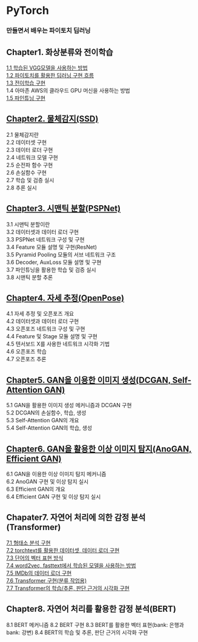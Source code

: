 # PyTorch

### 만들면서 배우는 파이토치 딥러닝

## Chapter1. 화상분류와 전이학습
[1.1 학습된 VGG모델을 사용하는 방법](https://github.com/KodaHye/PyTorch/blob/main/Chapter1.%20%ED%99%94%EC%83%81%20%EB%B6%84%EB%A5%98%EC%99%80%20%EC%A0%84%EC%9D%B4%ED%95%99%EC%8A%B5(VGG)/1.1%20%ED%95%99%EC%8A%B5%EB%90%9C%20VGG%20%EB%AA%A8%EB%8D%B8%EC%9D%84%20%EC%82%AC%EC%9A%A9%ED%95%98%EB%8A%94%20%EB%B0%A9%EB%B2%95.ipynb) <br>
[1.2 파이토치를 활용한 딥러닝 구현 흐름](https://github.com/KodaHye/PyTorch/blob/main/Chapter1.%20%ED%99%94%EC%83%81%20%EB%B6%84%EB%A5%98%EC%99%80%20%EC%A0%84%EC%9D%B4%ED%95%99%EC%8A%B5(VGG)/1.2%20%ED%8C%8C%EC%9D%B4%ED%86%A0%EC%B9%98%EB%A5%BC%20%ED%99%9C%EC%9A%A9%ED%95%9C%20%EB%94%A5%EB%9F%AC%EB%8B%9D%20%EA%B5%AC%ED%98%84%20%ED%9D%90%EB%A6%84.ipynb) <br>
[1.3 전이학습 구현](https://github.com/KodaHye/PyTorch/blob/main/Chapter1.%20%ED%99%94%EC%83%81%20%EB%B6%84%EB%A5%98%EC%99%80%20%EC%A0%84%EC%9D%B4%ED%95%99%EC%8A%B5(VGG)/1.3%20%EC%A0%84%EC%9D%B4%ED%95%99%EC%8A%B5%20%EA%B5%AC%ED%98%84.ipynb)<br>
1.4 아마존 AWS의 클라우드 GPU 머신을 사용하는 방법 <br>
[1.5 파인튜닝 구현](https://github.com/KodaHye/PyTorch/blob/main/Chapter1.%20%ED%99%94%EC%83%81%20%EB%B6%84%EB%A5%98%EC%99%80%20%EC%A0%84%EC%9D%B4%ED%95%99%EC%8A%B5(VGG)/1.5%20%ED%8C%8C%EC%9D%B8%ED%8A%9C%EB%8B%9D%20%EA%B5%AC%ED%98%84.ipynb)<br>


## [Chapter2. 물체감지(SSD)](https://github.com/KodaHye/PyTorch/blob/main/Chapter2.%20%EB%AC%BC%EC%B2%B4%EA%B0%90%EC%A7%80(SSD)/2.%20%EB%AC%BC%EC%B2%B4%EA%B0%90%EC%A7%80(SSD).ipynb)
2.1 물체감지란<br>
2.2 데이터셋 구현<br>
2.3 데이터 로더 구현<br>
2.4 네트워크 모델 구현<br>
2.5 순전파 함수 구현<br>
2.6 손실함수 구현<br>
2.7 학습 및 검증 실시<br>
2.8 추론 실시<br>


## [Chapter3. 시맨틱 분할(PSPNet)](https://github.com/KodaHye/PyTorch/blob/main/Chapter3.%20%EC%8B%9C%EB%A7%A8%ED%8B%B1%20%EB%B6%84%ED%95%A0(PSPNet)/3.%20%EC%8B%9C%EB%A7%A8%ED%8B%B1%20%EB%B6%84%ED%95%A0(PSPNet).ipynb)
3.1 시맨틱 분할이란<br>
3.2 데이터셋과 데이터 로더 구현<br>
3.3 PSPNet 네트워크 구성 및 구현<br>
3.4 Feature 모듈 설명 및 구현(ResNet)<br>
3.5 Pyramid Pooling 모듈의 서브 네트워크 구조<br>
3.6 Decoder, AuxLoss 모듈 설명 및 구현<br>
3.7 파인튜닝을 활용한 학습 및 검증 실시<br>
3.8 시맨틱 분할 추론<br>


## [Chapter4. 자세 추정(OpenPose)](https://github.com/KodaHye/PyTorch/blob/main/Chapter4.%20%EC%9E%90%EC%84%B8%20%EC%B6%94%EC%A0%95(OpenPose)/4.%20%EC%9E%90%EC%84%B8%20%EC%B6%94%EC%A0%95(OpenPose).ipynb)
4.1 자세 추정 및 오픈포즈 개요<br>
4.2 데이터셋과 데이터 로더 구현<br>
4.3 오픈포즈 네트워크 구성 및 구현<br>
4.4 Feature 및 Stage 모듈 설명 및 구현<br>
4.5 텐서보드 X를 사용한 네트워크 시각화 기법<br>
4.6 오픈포즈 학습<br>
4.7 오픈포즈 추론<br>

## [Chapter5. GAN을 이용한 이미지 생성(DCGAN, Self-Attention GAN)](https://github.com/KodaHye/PyTorch/blob/main/Chapter5.%20GAN%EC%9D%84%20%ED%99%9C%EC%9A%A9%20%EC%9D%B4%EB%AF%B8%EC%A7%80%20%EC%83%9D%EC%84%B1(DCGAN%2C%20Self-Attention%20GAN)/5.%20GAN%EC%9D%84%20%ED%99%9C%EC%9A%A9%20%EC%9D%B4%EB%AF%B8%EC%A7%80%20%EC%83%9D%EC%84%B1.ipynb)
5.1 GAN을 활용한 이미지 생성 메커니즘과 DCGAN 구현<br>
5.2 DCGAN의 손실함수, 학습, 생성<br>
5.3 Self-Attention GAN의 개요<br>
5.4 Self-Attention GAN의 학습, 생성<br>

## [Chapter6. GAN을 활용한 이상 이미지 탐지(AnoGAN, Efficient GAN)](https://github.com/KodaHye/PyTorch/blob/main/Chapter6.%20GAN%EC%9D%84%20%ED%99%9C%EC%9A%A9%ED%95%9C%20%EC%9D%B4%EC%83%81%20%EC%9D%B4%EB%AF%B8%EC%A7%80%20%ED%83%90%EC%A7%80(AnoGAN%2C%20Efficient%20GAN)/6.%20GAN%EC%9D%84%20%ED%99%9C%EC%9A%A9%ED%95%9C%20%EC%9D%B4%EC%83%81%20%EC%9D%B4%EB%AF%B8%EC%A7%80%20%ED%83%90%EC%A7%80.ipynb)
6.1 GAN을 이용한 이상 이미지 탐지 메커니즘<br>
6.2 AnoGAN 구현 및 이상 탐지 실시<br>
6.3 Efficient GAN의 개요<br>
6.4 Efficient GAN 구현 및 이상 탐지 실시<br>

## Chapater7. 자연어 처리에 의한 감정 분석(Transformer)
[7.1 형태소 분석 구현](https://github.com/KodaHye/PyTorch/blob/main/Chapter7.%20%EC%9E%90%EC%97%B0%EC%96%B4%20%EC%B2%98%EB%A6%AC%EC%97%90%20%EC%9D%98%ED%95%9C%20%EA%B0%90%EC%A0%95%20%EB%B6%84%EC%84%9D(Transformer)/7-1_Tokenizer.ipynb)<br>
[7.2 torchtext를 활용한 데이터셋, 데이터 로더 구현](https://github.com/KodaHye/PyTorch/blob/main/Chapter7.%20%EC%9E%90%EC%97%B0%EC%96%B4%20%EC%B2%98%EB%A6%AC%EC%97%90%20%EC%9D%98%ED%95%9C%20%EA%B0%90%EC%A0%95%20%EB%B6%84%EC%84%9D(Transformer)/7-2_torchtext.ipynb)<br>
[7.3 단어의 벡터 표현 방식]()<br>
[7.4 word2vec, fasttext에서 학습된 모델을 사용하는 방법](https://github.com/KodaHye/PyTorch/blob/main/Chapter7.%20%EC%9E%90%EC%97%B0%EC%96%B4%20%EC%B2%98%EB%A6%AC%EC%97%90%20%EC%9D%98%ED%95%9C%20%EA%B0%90%EC%A0%95%20%EB%B6%84%EC%84%9D(Transformer)/7-4_vectorize.ipynb)<br>
[7.5 IMDb의 데이터 로더 구현](https://github.com/KodaHye/PyTorch/blob/main/Chapter7.%20%EC%9E%90%EC%97%B0%EC%96%B4%20%EC%B2%98%EB%A6%AC%EC%97%90%20%EC%9D%98%ED%95%9C%20%EA%B0%90%EC%A0%95%20%EB%B6%84%EC%84%9D(Transformer)/7-5_IMDb_Dataset_DataLoader.ipynb)<br>
[7.6 Transformer 구현(분류 작업용)](https://github.com/KodaHye/PyTorch/blob/main/Chapter7.%20%EC%9E%90%EC%97%B0%EC%96%B4%20%EC%B2%98%EB%A6%AC%EC%97%90%20%EC%9D%98%ED%95%9C%20%EA%B0%90%EC%A0%95%20%EB%B6%84%EC%84%9D(Transformer)/7-6_Transformer.ipynb)<br>
[7.7 Transformer의 학습/추론, 판단 근거의 시각화 구현](https://github.com/KodaHye/PyTorch/blob/main/Chapter7.%20%EC%9E%90%EC%97%B0%EC%96%B4%20%EC%B2%98%EB%A6%AC%EC%97%90%20%EC%9D%98%ED%95%9C%20%EA%B0%90%EC%A0%95%20%EB%B6%84%EC%84%9D(Transformer)/7-7_transformer_training_inference.ipynb)<br>

## Chapter8. 자연어 처리를 활용한 감정 분석(BERT)
8.1 BERT 메커니즘
8.2 BERT 구현
8.3 BERT를 활용한 벡터 표현(bank: 은행과 bank: 강변)
8.4 BERT의 학습 및 추론, 판단 근거의 시각화 구현